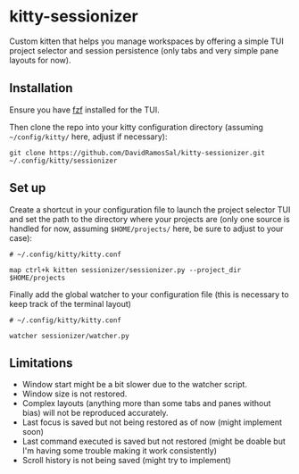 # kitty-sessionizer
Custom kitten that helps you manage workspaces by offering a simple TUI project selector and session persistence (only tabs and very simple pane layouts for now).

## Installation
Ensure you have [fzf](https://github.com/junegunn/fzf) installed for the TUI.

Then clone the repo into your kitty configuration directory (assuming `~/config/kitty/` here, adjust if necessary):
```
git clone https://github.com/DavidRamosSal/kitty-sessionizer.git ~/.config/kitty/sessionizer
```

## Set up
Create a shortcut in your configuration file to launch the project selector TUI and set the path to the directory where your projects are (only one source is handled for now, assuming `$HOME/projects/` here, be sure to adjust to your case):
```
# ~/.config/kitty/kitty.conf

map ctrl+k kitten sessionizer/sessionizer.py --project_dir $HOME/projects
```

Finally add the global watcher to your configuration file (this is necessary to keep track of the terminal layout)

```
# ~/.config/kitty/kitty.conf

watcher sessionizer/watcher.py
```

## Limitations
- Window start might be a bit slower due to the watcher script.
- Window size is not restored.
- Complex layouts (anything more than some tabs and panes without bias) will not be reproduced accurately.
- Last focus is saved but not being restored as of now (might implement soon) 
- Last command executed is saved but not restored (might be doable but I'm having some trouble making it work consistently)
- Scroll history is not being saved (might try to implement)
